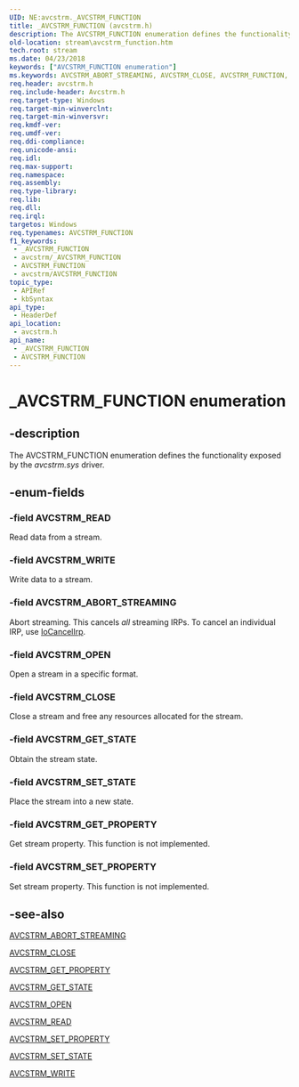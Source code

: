```yaml
---
UID: NE:avcstrm._AVCSTRM_FUNCTION
title: _AVCSTRM_FUNCTION (avcstrm.h)
description: The AVCSTRM_FUNCTION enumeration defines the functionality exposed by the avcstrm.sys driver.
old-location: stream\avcstrm_function.htm
tech.root: stream
ms.date: 04/23/2018
keywords: ["AVCSTRM_FUNCTION enumeration"]
ms.keywords: AVCSTRM_ABORT_STREAMING, AVCSTRM_CLOSE, AVCSTRM_FUNCTION, AVCSTRM_FUNCTION enumeration [Streaming Media Devices], AVCSTRM_GET_PROPERTY, AVCSTRM_GET_STATE, AVCSTRM_OPEN, AVCSTRM_READ, AVCSTRM_SET_PROPERTY, AVCSTRM_SET_STATE, AVCSTRM_WRITE, _AVCSTRM_FUNCTION, avcsref_19b1714d-e3a3-40b8-8dd8-fb17ecb2e777.xml, avcstrm/AVCSTRM_ABORT_STREAMING, avcstrm/AVCSTRM_CLOSE, avcstrm/AVCSTRM_FUNCTION, avcstrm/AVCSTRM_GET_PROPERTY, avcstrm/AVCSTRM_GET_STATE, avcstrm/AVCSTRM_OPEN, avcstrm/AVCSTRM_READ, avcstrm/AVCSTRM_SET_PROPERTY, avcstrm/AVCSTRM_SET_STATE, avcstrm/AVCSTRM_WRITE, stream.avcstrm_function
req.header: avcstrm.h
req.include-header: Avcstrm.h
req.target-type: Windows
req.target-min-winverclnt: 
req.target-min-winversvr: 
req.kmdf-ver: 
req.umdf-ver: 
req.ddi-compliance: 
req.unicode-ansi: 
req.idl: 
req.max-support: 
req.namespace: 
req.assembly: 
req.type-library: 
req.lib: 
req.dll: 
req.irql: 
targetos: Windows
req.typenames: AVCSTRM_FUNCTION
f1_keywords:
 - _AVCSTRM_FUNCTION
 - avcstrm/_AVCSTRM_FUNCTION
 - AVCSTRM_FUNCTION
 - avcstrm/AVCSTRM_FUNCTION
topic_type:
 - APIRef
 - kbSyntax
api_type:
 - HeaderDef
api_location:
 - avcstrm.h
api_name:
 - _AVCSTRM_FUNCTION
 - AVCSTRM_FUNCTION
---
```


# _AVCSTRM_FUNCTION enumeration


## -description

The AVCSTRM_FUNCTION enumeration defines the functionality exposed by the <i>avcstrm.sys</i> driver.

## -enum-fields

### -field AVCSTRM_READ

Read data from a stream.

### -field AVCSTRM_WRITE

Write data to a stream.

### -field AVCSTRM_ABORT_STREAMING

Abort streaming. This cancels <i>all</i> streaming IRPs. To cancel an individual IRP, use <a href="/windows-hardware/drivers/ddi/wdm/nf-wdm-iocancelirp">IoCancelIrp</a>.

### -field AVCSTRM_OPEN

Open a stream in a specific format.

### -field AVCSTRM_CLOSE

Close a stream and free any resources allocated for the stream.

### -field AVCSTRM_GET_STATE

Obtain the stream state.

### -field AVCSTRM_SET_STATE

Place the  stream into a new state.

### -field AVCSTRM_GET_PROPERTY

Get stream property. This function is not implemented.

### -field AVCSTRM_SET_PROPERTY

Set stream property. This function is not implemented.

## -see-also

<a href="/windows-hardware/drivers/stream/avcstrm-abort-streaming">AVCSTRM_ABORT_STREAMING</a>



<a href="/windows-hardware/drivers/stream/avcstrm-close">AVCSTRM_CLOSE</a>



<a href="/windows-hardware/drivers/stream/avcstrm-get-property">AVCSTRM_GET_PROPERTY</a>



<a href="/windows-hardware/drivers/stream/avcstrm-get-state">AVCSTRM_GET_STATE</a>



<a href="/windows-hardware/drivers/stream/avcstrm-open">AVCSTRM_OPEN</a>



<a href="/windows-hardware/drivers/stream/avcstrm-read">AVCSTRM_READ</a>



<a href="/windows-hardware/drivers/stream/avcstrm-set-property">AVCSTRM_SET_PROPERTY</a>



<a href="/windows-hardware/drivers/stream/avcstrm-set-state">AVCSTRM_SET_STATE</a>



<a href="/windows-hardware/drivers/stream/avcstrm-write">AVCSTRM_WRITE</a>

